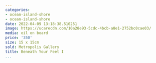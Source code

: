```yaml
---
categories:
- ocean-island-shore
- ocean-island-shore
date: 2022-04-09 13:18:38.510251
image: https://ucarecdn.com/10a28e93-5cdc-4bcb-a8e1-2752bc0cae03/
media: oil on board
price: '350'
size: 15 x 15cm
sold: Metropolis Gallery
title: Beneath Your Feet I
...
```

